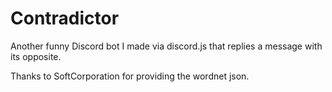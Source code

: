 # Contradictor
 Another funny Discord bot I made via discord.js that replies a message with its opposite.
 
 Thanks to SoftCorporation for providing the wordnet json.